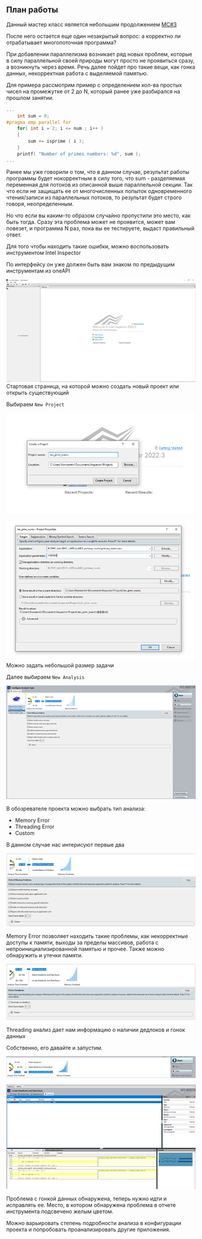 ## План работы

Данный мастер класс является небольшим продолжением [MC#3](/tutorials/MC#3.md)

После него остается еще один незакрытый вопрос: а корректно ли отрабатывает многопоточная программа?

При добавлении параллелизма возникает ряд новых проблем, которые в силу параллельной своей природы могут просто не проявиться сразу, а возникнуть через время. Речь далее пойдет про такие вещи, как гонка данных, некорректная работа с выделяемой памятью.

Для примера рассмотрим пример с определением кол-ва простых чисел на промежутке от 2 до N, который ранее уже разбирался на прошлом занятии.

```c++
...
    int sum = 0;
#pragma omp parallel for
    for( int i = 2; i <= num ; i++ )
    {
        sum += isprime ( i );
    }
    printf( "Number of primes numbers: %d", sum );
...    
```

Ранее мы уже говорили о том, что в данном случае, результат работы программы будет нокорректным в силу того, что sum - разделяемая переменная для потоков из описанной выше параллельной секции. Так что если не защищать ее от многочисленных попыток одновременного чтения/записи из параллельных потоков, то результат будет строго говоря, неопределенным.

Но что если вы каким-то образом случайно пропустили это место, как быть тогда. Сразу эта проблема может не проявится, может вам повезет, и программа N раз, пока вы ее тестируете, выдаст правильный ответ. 

Для того чтобы находить такие ошибки, можно воспользовать инструментом Intel Inspector

По интерфейсу он уже должен быть вам знаком по предыдущим инструментам из oneAPI

![alt text](../docs/insp_image.png)
Стартовая страница, на которой можно создать новый проект или открыть существующий

Выбираем `New Project`

![alt text](../docs/insp_image-1.png)

![alt text](../docs/insp_image-2.png)
Можно задать небольшой размер задачи

Далее выбираем `New Analysis`

![alt text](../docs/insp_image-3.png)

В обозревателе проекта можно выбрать тип анализа:
- Memory Error
- Threading Error
- Custom

В данном случае нас интерисуют первые два

![alt text](../docs/insp_image-4.png)

Memory Error позволяет находить такие проблемы, как некорректные доступы к памяти, выходы за пределы массивов, работа с непроинициализированной памятью и прочее.
Также можно обнаружить и утечки памяти.

![alt text](../docs/insp_image-5.png)

Threading анализ дает нам информацию о наличии дедлоков и гонок данных

Собственно, его давайте и запустим.

![alt text](../docs/insp_image-6.png)

![alt text](../docs/insp_image-7.png)

Проблема с гонкой данных обнаружена, теперь нужно идти и исправлять ее. Место, в котором обнаружена проблема в отчете инструмента подсвечено желым цветом.

Можно варьировать степень подробности анализа в конфигурации проекта и попробовать проанализировать другие приложения.